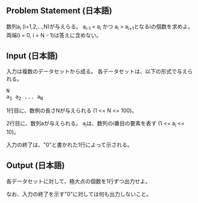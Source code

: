 Problem Statement (日本語)
--
数列a<sub>i</sub> (i=1,2,...,N)が与えらる。
a<sub>i-1</sub> < a<sub>i</sub> かつ a<sub>i</sub> > a<sub>i+1</sub>となるiの個数を求めよ。
両端(i = 0, i = N - 1)は答えに含めない。

Input (日本語)
--
入力は複数のデータセットから成る。
各データセットは、以下の形式で与えられる。

<pre>
N
a<sub>1</sub> a<sub>2</sub> ... a<sub>N</sub>
</pre>

1行目に、数例の長さNが与えられる (1 <= N <= 100)。

2行目に、数列aが与えられる。
a<sub>i</sub>は、数列のi番目の要素を表す (1 <= a<sub>i</sub> <= 10)。

入力の終了は、"0"と書かれた1行によって示される。

Output (日本語)
--
各データセットに対して、極大点の個数を1行ずつ出力せよ。

なお、入力の終了を示す"0"に対しては何も出力しないこと。
